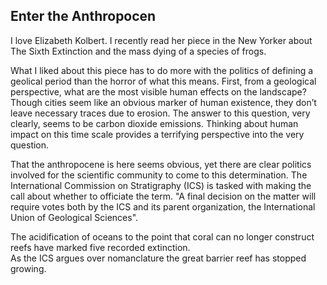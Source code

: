 ## Enter the Anthropocen

I love Elizabeth Kolbert.  I recently read her piece in the New Yorker about The Sixth Extinction and the mass dying of a species of frogs.  

What I liked about this piece has to do more with the politics of defining a geolical period than the horror of what this means. First, from a geological perspective, what are the most visible human effects on the landscape? Though cities seem like an obvious marker of human existence, they don’t leave necessary traces due to erosion. The answer to this question, very clearly, seems to be carbon dioxide emissions.  Thinking about human impact on this time scale provides a terrifying perspective into the very question. 

That the anthropocene is here seems obvious, yet there are clear politics involved for the scientific community to come to this determination. The International Commission on Stratigraphy (ICS) is tasked with making the call about whether to officiate the term. "A final decision on the matter will require votes both by the ICS and its parent organization, the International Union of Geological Sciences".  

The acidification of oceans to the point that coral can no longer construct reefs have marked five recorded extinction.    
As the ICS argues over nomanclature the great barrier reef has stopped growing. 
